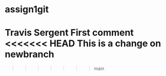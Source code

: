 # assign1git
Travis Sergent
First comment
<<<<<<< HEAD
This is a change on newbranch
=======
>>>>>>> main
